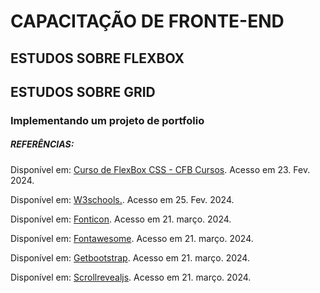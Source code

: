 #   CAPACITAÇÃO DE FRONTE-END

## ESTUDOS SOBRE FLEXBOX
## ESTUDOS SOBRE GRID

### Implementando um projeto de portfolio


##### REFERÊNCIAS:

Disponível em: [Curso de FlexBox CSS -
CFB Cursos](https://www.youtube.com/playlist?list=PLx4x_zx8csUhDWtEa-AtDAgSSmLObBVaz). Acesso em 23. Fev. 2024.

Disponível em: [W3schools.](https://www.w3schools.com/cssref/css3_pr_flex-basis.php). Acesso em 25. Fev. 2024.

Disponível em: [Fonticon](https://www.flaticon.com). Acesso em 21. março. 2024.

Disponível em: [Fontawesome](https://fontawesome.com). Acesso em 21. março. 2024.

Disponível em: [Getbootstrap](https://icons.getbootstrap.com/). Acesso em 21. março. 2024.

Disponível em: [Scrollrevealjs](https://scrollrevealjs.org/guide/installation.html). Acesso em 21. março. 2024.


